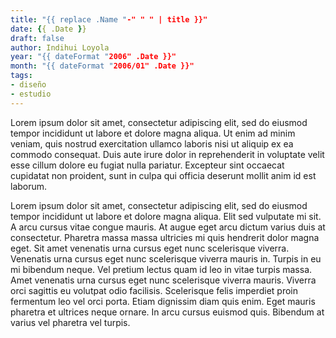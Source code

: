 ```yaml
---
title: "{{ replace .Name "-" " " | title }}"
date: {{ .Date }}
draft: false
author: Indihui Loyola
year: "{{ dateFormat "2006" .Date }}"
month: "{{ dateFormat "2006/01" .Date }}"
tags:
- diseño
- estudio
---
```



Lorem ipsum dolor sit amet, consectetur adipiscing elit, sed do eiusmod tempor incididunt ut labore et dolore magna aliqua. Ut enim ad minim veniam, quis nostrud exercitation ullamco laboris nisi ut aliquip ex ea commodo consequat. Duis aute irure dolor in reprehenderit in voluptate velit esse cillum dolore eu fugiat nulla pariatur. Excepteur sint occaecat cupidatat non proident, sunt in culpa qui officia deserunt mollit anim id est laborum.

<!--more-->
Lorem ipsum dolor sit amet, consectetur adipiscing elit, sed do eiusmod tempor incididunt ut labore et dolore magna aliqua. Elit sed vulputate mi sit. A arcu cursus vitae congue mauris. At augue eget arcu dictum varius duis at consectetur. Pharetra massa massa ultricies mi quis hendrerit dolor magna eget. Sit amet venenatis urna cursus eget nunc scelerisque viverra. Venenatis urna cursus eget nunc scelerisque viverra mauris in. Turpis in eu mi bibendum neque. Vel pretium lectus quam id leo in vitae turpis massa. Amet venenatis urna cursus eget nunc scelerisque viverra mauris. Viverra orci sagittis eu volutpat odio facilisis. Scelerisque felis imperdiet proin fermentum leo vel orci porta. Etiam dignissim diam quis enim. Eget mauris pharetra et ultrices neque ornare. In arcu cursus euismod quis. Bibendum at varius vel pharetra vel turpis.
